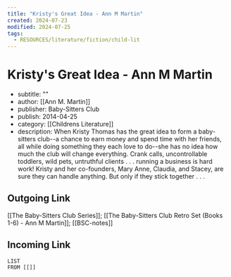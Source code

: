 ```yaml
---
title: "Kristy's Great Idea - Ann M Martin"
created: 2024-07-23
modified: 2024-07-25
tags:
  - RESOURCES/literature/fiction/child-lit
---
```

# Kristy's Great Idea - Ann M Martin

- subtitle: ""
- author: [[Ann M. Martin]]
- publisher: Baby-Sitters Club
- publish: 2014-04-25
- category: [[Childrens Literature]]
- description: When Kristy Thomas has the great idea to form a baby-sitters club--a chance to earn money and spend time with her friends, all while doing something they each love to do--she has no idea how much the club will change everything. Crank calls, uncontrollable toddlers, wild pets, untruthful clients . . . running a business is hard work! Kristy and her co-founders, Mary Anne, Claudia, and Stacey, are sure they can handle anything. But only if they stick together . . .
## Outgoing Link
[[The Baby-Sitters Club Series]]; [[The Baby-Sitters Club Retro Set (Books 1-6) - Ann M Martin]]; [[BSC-notes]]
## Incoming Link
```dataview
LIST
FROM [[]]
```
